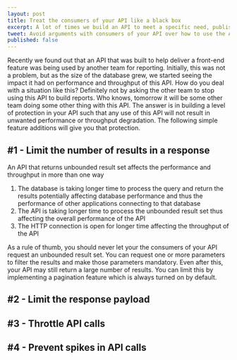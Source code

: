 ```yaml
---
layout: post
title: Treat the consumers of your API like a black box
excerpt: A lot of times we build an API to meet a specific need, publish those APIs and then expect the consumers to use the API for that specific purpose. This may work when both API producers and consumers are the same team. But the moment API consumption goes outside of the team, it becomes difficult to dictate how the consumers must use the API. It is best not to make any assumptions around that. 
tweet: Avoid arguments with consumers of your API over how to use the API
published: false
---
```


Recently we found out that an API that was built to help deliver a front-end feature was being used by another team for reporting. Initially, this was not a problem, but as the size of the database grew, we started seeing the impact it had on performance and throughput of this API. How do you deal with a situation like this? Definitely not by asking the other team to stop using this API to build reports. Who knows, tomorrow it will be some other team doing some other thing with this API. The answer is in building a level of protection in your API such that any use of this API will not result in unwanted performance or throughput degradation. The following simple feature additions will give you that protection. 

## #1 - Limit the number of results in a response

An API that returns unbounded result set affects the performance and throughput in more than one way

1. The database is taking longer time to process the query and return the results potentially affecting database performance and thus the performance of other applications connecting to that database
2. The API is taking longer time to process the unbounded result set thus affecting the overall performance of the API
3. The HTTP connection is open for longer time affecting the throughput of the API

As a rule of thumb, you should never let your the consumers of your API request an unbounded result set. You can request one or more parameters to filter the results and make those parameters mandatory. Even after this, your API may still return a large number of results. You can limit this by implementing a pagination feature which is always turned on by default. 

## #2 - Limit the response payload


## #3 - Throttle API calls 

## #4 - Prevent spikes in API calls
